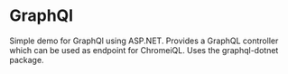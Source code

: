 # GraphQl
Simple demo for GraphQl using ASP.NET. Provides a GraphQL controller which can be used as endpoint for ChromeiQL. Uses the graphql-dotnet package.
